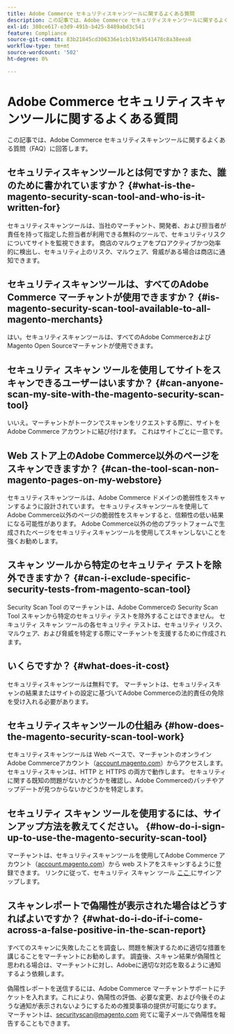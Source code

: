```yaml
---
title: Adobe Commerce セキュリティスキャンツールに関するよくある質問
description: この記事では、Adobe Commerce セキュリティスキャンツールに関するよくある質問（FAQ）に回答します。
exl-id: 380ce617-e3d9-491b-b425-8489abd3c541
feature: Compliance
source-git-commit: 83b21845cd306336e1cb193a9541478c8a38eea8
workflow-type: tm+mt
source-wordcount: '502'
ht-degree: 0%

---
```


# Adobe Commerce セキュリティスキャンツールに関するよくある質問

この記事では、Adobe Commerce セキュリティスキャンツールに関するよくある質問（FAQ）に回答します。

## セキュリティスキャンツールとは何ですか？また、誰のために書かれていますか？ {#what-is-the-magento-security-scan-tool-and-who-is-it-written-for}

セキュリティスキャンツールは、当社のマーチャント、開発者、および担当者が責任を持って指定した担当者が利用できる無料のツールで、セキュリティリスクについてサイトを監視できます。 商店のマルウェアをプロアクティブかつ効率的に検出し、セキュリティ上のリスク、マルウェア、脅威がある場合は商店に通知できます。

## セキュリティスキャンツールは、すべてのAdobe Commerce マーチャントが使用できますか？ {#is-magento-security-scan-tool-available-to-all-magento-merchants}

はい。セキュリティスキャンツールは、すべてのAdobe CommerceおよびMagento Open Sourceマーチャントが使用できます。

## セキュリティ スキャン ツールを使用してサイトをスキャンできるユーザーはいますか？ {#can-anyone-scan-my-site-with-the-magento-security-scan-tool}

いいえ。マーチャントがトークンでスキャンをリクエストする際に、サイトをAdobe Commerce アカウントに結び付けます。 これはサイトごとに一意です。

## Web ストア上のAdobe Commerce以外のページをスキャンできますか？ {#can-the-tool-scan-non-magento-pages-on-my-webstore}

セキュリティスキャンツールは、Adobe Commerce ドメインの脆弱性をスキャンするように設計されています。 セキュリティスキャンツールを使用してAdobe Commerce以外のページの脆弱性をスキャンすると、信頼性の低い結果になる可能性があります。 Adobe Commerce以外の他のプラットフォームで生成されたページをセキュリティスキャンツールを使用してスキャンしないことを強くお勧めします。

## スキャン ツールから特定のセキュリティ テストを除外できますか？ {#can-i-exclude-specific-security-tests-from-magento-scan-tool}

Security Scan Tool のマーチャントは、Adobe Commerceの Security Scan Tool スキャンから特定のセキュリティ テストを除外することはできません。 セキュリティ スキャン ツールの各セキュリティ テストは、セキュリティ リスク、マルウェア、および脅威を特定する際にマーチャントを支援するために作成されます。

## いくらですか？ {#what-does-it-cost}

セキュリティスキャンツールは無料です。 マーチャントは、セキュリティスキャンの結果またはサイトの設定に基づいてAdobe Commerceの法的責任の免除を受け入れる必要があります。

## セキュリティスキャンツールの仕組み {#how-does-the-magento-security-scan-tool-work}

セキュリティスキャンツールは Web ベースで、マーチャントのオンラインAdobe Commerceアカウント（[account.magento.com](https://account.magento.com/)）からアクセスします。 セキュリティスキャンは、HTTP と HTTPS の両方で動作します。 セキュリティに関する既知の問題がないかどうかを確認し、Adobe Commerceのパッチやアップデートが見つからないかどうかを特定します。

## セキュリティ スキャン ツールを使用するには、サインアップ方法を教えてください。 {#how-do-i-sign-up-to-use-the-magento-security-scan-tool}

マーチャントは、セキュリティスキャンツールを使用してAdobe Commerce アカウント（[account.magento.com](https://account.magento.com)）から web ストアをスキャンするように登録できます。 リンクに従って、セキュリティ スキャン ツール [ ここ ](https://account.magento.com/scanner/dashboard/?_ga=2.83981338.267715797.1615821601-2099431409.1611073686) にサインアップします。

## スキャンレポートで偽陽性が表示された場合はどうすればよいですか？ {#what-do-i-do-if-i-come-across-a-false-positive-in-the-scan-report}

すべてのスキャンに失敗したことを調査し、問題を解決するために適切な措置を講じることをマーチャントにお勧めします。 調査後、スキャン結果が偽陽性と思われる場合は、マーチャントに対し、Adobeに適切な対応を取るように通知するよう依頼します。

偽陽性レポートを送信するには、Adobe Commerce マーチャントサポートにチケットを入れます。これにより、偽陽性の評価、必要な変更、および今後そのような通知が表示されないようにするための推奨事項の提供が可能になります。 マーチャントは、[securityscan@magento.com](mailto:securityscan@magento.com) 宛てに電子メールで偽陽性を報告することもできます。
